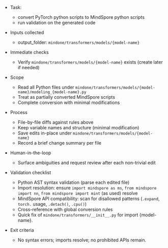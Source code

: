- Task:
  - convert PyTorch python scripts to MindSpore python scripts
  - run validation on the generated code

- Inputs collected
  - output_folder: `mindone/transformers/models/{model-name}`

- Immediate checks
  - Verify `mindone/transformers/models/{model-name}` exists (create later if needed)

- Scope
  - Read all Python files under `mindone/transformers/models/{model-name}/modeling_{model-name}.py`
  - Treat as partially converted MindSpore scripts
  - Complete conversion with minimal modifications

- Process
  - File-by-file diffs against rules above
  - Keep variable names and structure (minimal modification)
  - Save edits in-place under `mindone/transformers/models/{model-name}`
  - Record a brief change summary per file

- Human-in-the-loop
  - Surface ambiguities and request review after each non-trivial edit

- Validation checklist
  - Python AST syntax validation (parse each edited file)
  - Import resolution: ensure `import mindspore as ms`, `from mindspore import nn`, `from mindspore import mint` (as used) resolve
  - MindSpore API compatibility: scan for disallowed patterns (`.expand`, `torch.` usage, `.detach()`, `.cpu()`)
  - Cross-reference with global conversion rules
  - Quick fix of `mindone/transformers/__init__.py` for import {model-name}.

- Exit criteria
  - No syntax errors; imports resolve; no prohibited APIs remain.